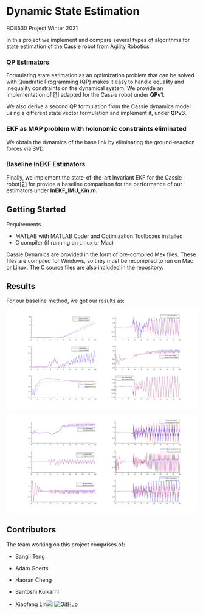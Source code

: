 # Dynamic State Estimation
ROB530 Project Winter 2021

In this project we implement and compare several types of algorithms for state estimation of the Cassie robot from Agility Robotics. 

### QP Estimators

Formulating state estimation as an optimization problem that can be solved with Quadratic Programming (QP) makes it easy to handle equality and 
inequality constraints on the dynamical system. We provide an implementation of [\[1\]](https://ieeexplore.ieee.org/document/6942679) adapted for the 
Cassie robot under **QPv1**.

We also derive a second QP formulation from the Cassie dynamics model using a different state vector formulation and implement it, under **QPv3**. 

### EKF as MAP problem with holonomic constraints eliminated

We obtain the dynamics of the base link by eliminating the ground-reaction forces via SVD. 

### Baseline InEKF Estimators

Finally, we implement the state-of-the-art Invariant EKF for the Cassie robot[\[2\]](https://arxiv.org/abs/2104.04238) for provide a baseline comparison for the performance of our estimators under **InEKF_IMU_Kin.m**.

## Getting Started

Requirements
* MATLAB with MATLAB Coder and Optimization Toolboxes installed
* C compiler (if running on Linux or Mac)

Cassie Dynamics are provided in the form of pre-compiled Mex files. These files are compiled for Windows, so they must be recompiled to run on Mac or Linux.
The C source files are also included in the repository.

## Results

For our baseline method, we got our results as:

![p_plot](image/p_plot.png)

![v_plot](image/v_plot.png)

## Contributors

The team working on this project comprises of:

- Sangli Teng

- Adam Goerts

- Haoran Cheng

- Santoshi Kulkarni

- Xiaofeng Lin[<img src="https://img.shields.io/badge/LinkedIn-0077B5?style=for-the-badge&logo=linkedin&logoColor=white" />](www.linkedin.com/in/XiaofengLin) [<img alt="GitHub" src="https://img.shields.io/badge/github%20-%23121011.svg?&style=for-the-badge&logo=github&logoColor=white"/>](https://github.com/potBagMeat)

